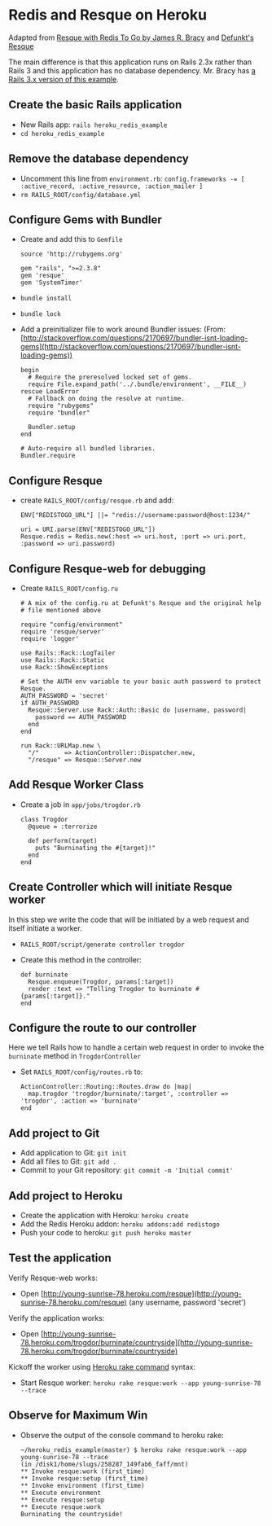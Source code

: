 # Redis and Resque on Heroku

Adapted from [Resque with Redis To Go by James R. Bracy](http://blog.redistogo.com/2010/07/26/resque-with-redis-to-go/) and [Defunkt's Resque](http://github.com/defunkt/resque)

The main difference is that this application runs on Rails 2.3x rather than Rails 3 and this application has no database dependency. Mr. Bracy has [a Rails 3.x version of this example](http://github.com/waratuman/cookie-monster).

## Create the basic Rails application

* New Rails app: `rails heroku_redis_example`
* `cd heroku_redis_example`

## Remove the database dependency

* Uncomment this line from `environment.rb`: `config.frameworks -= [ :active_record, :active_resource, :action_mailer ]`
* `rm RAILS_ROOT/config/database.yml`

## Configure Gems with Bundler

* Create and add this to `Gemfile`

      source 'http://rubygems.org'

      gem "rails", ">=2.3.8"
      gem 'resque'
      gem 'SystemTimer'

* `bundle install`
* `bundle lock`
* Add a preinitializer file to work around Bundler issues: (From: [http://stackoverflow.com/questions/2170697/bundler-isnt-loading-gems](http://stackoverflow.com/questions/2170697/bundler-isnt-loading-gems))

      begin
        # Require the preresolved locked set of gems.
        require File.expand_path('../.bundle/environment', __FILE__)
      rescue LoadError
        # Fallback on doing the resolve at runtime.
        require "rubygems"
        require "bundler"

        Bundler.setup
      end

      # Auto-require all bundled libraries.
      Bundler.require

## Configure Resque

* create `RAILS_ROOT/config/resque.rb` and add: 

      ENV["REDISTOGO_URL"] ||= "redis://username:password@host:1234/"

      uri = URI.parse(ENV["REDISTOGO_URL"])
      Resque.redis = Redis.new(:host => uri.host, :port => uri.port, :password => uri.password)

## Configure Resque-web for debugging

* Create `RAILS_ROOT/config.ru`

      # A mix of the config.ru at Defunkt's Resque and the original help
      # file mentioned above

      require "config/environment"
      require 'resque/server'
      require 'logger'

      use Rails::Rack::LogTailer
      use Rails::Rack::Static
      use Rack::ShowExceptions

      # Set the AUTH env variable to your basic auth password to protect Resque.
      AUTH_PASSWORD = 'secret'
      if AUTH_PASSWORD
        Resque::Server.use Rack::Auth::Basic do |username, password|
          password == AUTH_PASSWORD
        end
      end

      run Rack::URLMap.new \
        "/"       => ActionController::Dispatcher.new,
        "/resque" => Resque::Server.new

## Add Resque Worker Class

* Create a job in `app/jobs/trogdor.rb`

      class Trogdor
        @queue = :terrorize
  
        def perform(target)
          puts "Burninating the #{target}!"
        end
      end

## Create Controller which will initiate Resque worker

In this step we write the code that will be initiated by a web request and itself initiate a worker. 

* `RAILS_ROOT/script/generate controller trogdor`
* Create this method in the controller:

      def burninate
        Resque.enqueue(Trogdor, params[:target])
        render :text => "Telling Trogdor to burninate #{params[:target]}."
      end

## Configure the route to our controller

Here we tell Rails how to handle a certain web request in order to invoke the `burninate` method in `TrogdorController`

* Set `RAILS_ROOT/config/routes.rb` to: 

      ActionController::Routing::Routes.draw do |map|
        map.trogdor 'trogdor/burninate/:target', :controller => 'trogdor', :action => 'burninate'
      end
 
## Add project to Git
 
* Add application to Git: `git init`
* Add all files to Git: `git add .`
* Commit to your Git repository: `git commit -m 'Initial commit'`

## Add project to Heroku

* Create the application with Heroku: `heroku create`
* Add the Redis Heroku addon: `heroku addons:add redistogo`
* Push your code to heroku: `git push heroku master`

## Test the application

Verify Resque-web works:

* Open [http://young-sunrise-78.heroku.com/resque](http://young-sunrise-78.heroku.com/resque) (any username, password 'secret')

Verify the application works: 

* Open [http://young-sunrise-78.heroku.com/trogdor/burninate/countryside](http://young-sunrise-78.heroku.com/trogdor/burninate/countryside)

Kickoff the worker using [Heroku rake command](http://docs.heroku.com/rake) syntax:

* Start Resque worker: `heroku rake resque:work --app young-sunrise-78 --trace`

## Observe for Maximum Win

* Observe the output of the console command to heroku rake: 

      ~/heroku_redis_example(master) $ heroku rake resque:work --app young-sunrise-78 --trace
      (in /disk1/home/slugs/258287_149fab6_faff/mnt)
      ** Invoke resque:work (first_time)
      ** Invoke resque:setup (first_time)
      ** Invoke environment (first_time)
      ** Execute environment
      ** Execute resque:setup
      ** Execute resque:work
      Burninating the countryside!
      
